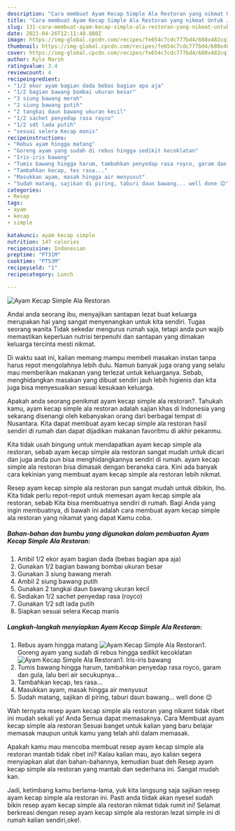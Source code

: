 ```yaml
---
description: "Cara membuat Ayam Kecap Simple Ala Restoran yang nikmat Untuk Jualan"
title: "Cara membuat Ayam Kecap Simple Ala Restoran yang nikmat Untuk Jualan"
slug: 131-cara-membuat-ayam-kecap-simple-ala-restoran-yang-nikmat-untuk-jualan
date: 2021-04-26T12:11:40.880Z
image: https://img-global.cpcdn.com/recipes/fe654c7cdc777bd4/680x482cq70/ayam-kecap-simple-ala-restoran-foto-resep-utama.jpg
thumbnail: https://img-global.cpcdn.com/recipes/fe654c7cdc777bd4/680x482cq70/ayam-kecap-simple-ala-restoran-foto-resep-utama.jpg
cover: https://img-global.cpcdn.com/recipes/fe654c7cdc777bd4/680x482cq70/ayam-kecap-simple-ala-restoran-foto-resep-utama.jpg
author: Kyle Marsh
ratingvalue: 3.4
reviewcount: 4
recipeingredient:
- "1/2 ekor ayam bagian dada bebas bagian apa aja"
- "1/2 bagian bawang bombai ukuran besar"
- "3 siung bawang merah"
- "2 siung bawang putih"
- "2 tangkai daun bawang ukuran kecil"
- "1/2 sachet penyedap rasa royco"
- "1/2 sdt lada putih"
- "sesuai selera Kecap manis"
recipeinstructions:
- "Rebus ayam hingga matang"
- "Goreng ayam yang sudah di rebus hingga sedikit kecoklatan"
- "Iris-iris bawang"
- "Tumis bawang hingga harum, tambahkan penyedap rasa royco, garam dan gula, lalu beri air secukupnya..."
- "Tambahkan kecap, tes rasa..."
- "Masukkan ayam, masak hingga air menyusut"
- "Sudah matang, sajikan di piring, taburi daun bawang... well done 😌"
categories:
- Resep
tags:
- ayam
- kecap
- simple

katakunci: ayam kecap simple 
nutrition: 147 calories
recipecuisine: Indonesian
preptime: "PT31M"
cooktime: "PT53M"
recipeyield: "1"
recipecategory: Lunch

---
```



![Ayam Kecap Simple Ala Restoran](https://img-global.cpcdn.com/recipes/fe654c7cdc777bd4/680x482cq70/ayam-kecap-simple-ala-restoran-foto-resep-utama.jpg)

Andai anda seorang ibu, menyajikan santapan lezat buat keluarga merupakan hal yang sangat menyenangkan untuk kita sendiri. Tugas seorang  wanita Tidak sekedar mengurus rumah saja, tetapi anda pun wajib memastikan keperluan nutrisi terpenuhi dan santapan yang dimakan keluarga tercinta mesti nikmat.

Di waktu  saat ini, kalian memang mampu membeli masakan instan tanpa harus repot mengolahnya lebih dulu. Namun banyak juga orang yang selalu mau memberikan makanan yang terlezat untuk keluarganya. Sebab, menghidangkan masakan yang dibuat sendiri jauh lebih higienis dan kita juga bisa menyesuaikan sesuai kesukaan keluarga. 



Apakah anda seorang penikmat ayam kecap simple ala restoran?. Tahukah kamu, ayam kecap simple ala restoran adalah sajian khas di Indonesia yang sekarang disenangi oleh kebanyakan orang dari berbagai tempat di Nusantara. Kita dapat membuat ayam kecap simple ala restoran hasil sendiri di rumah dan dapat dijadikan makanan favoritmu di akhir pekanmu.

Kita tidak usah bingung untuk mendapatkan ayam kecap simple ala restoran, sebab ayam kecap simple ala restoran sangat mudah untuk dicari dan juga anda pun bisa menghidangkannya sendiri di rumah. ayam kecap simple ala restoran bisa dimasak dengan beraneka cara. Kini ada banyak cara kekinian yang membuat ayam kecap simple ala restoran lebih nikmat.

Resep ayam kecap simple ala restoran pun sangat mudah untuk dibikin, lho. Kita tidak perlu repot-repot untuk memesan ayam kecap simple ala restoran, sebab Kita bisa membuatnya sendiri di rumah. Bagi Anda yang ingin membuatnya, di bawah ini adalah cara membuat ayam kecap simple ala restoran yang nikamat yang dapat Kamu coba.

<!--inarticleads1-->

##### Bahan-bahan dan bumbu yang digunakan dalam pembuatan Ayam Kecap Simple Ala Restoran:

1. Ambil 1/2 ekor ayam bagian dada (bebas bagian apa aja)
1. Gunakan 1/2 bagian bawang bombai ukuran besar
1. Gunakan 3 siung bawang merah
1. Ambil 2 siung bawang putih
1. Gunakan 2 tangkai daun bawang ukuran kecil
1. Sediakan 1/2 sachet penyedap rasa (royco)
1. Gunakan 1/2 sdt lada putih
1. Siapkan sesuai selera Kecap manis




<!--inarticleads2-->

##### Langkah-langkah menyiapkan Ayam Kecap Simple Ala Restoran:

1. Rebus ayam hingga matang
<img src="https://img-global.cpcdn.com/steps/3ded63f7989e20df/160x128cq70/ayam-kecap-simple-ala-restoran-langkah-memasak-1-foto.jpg" alt="Ayam Kecap Simple Ala Restoran">1. Goreng ayam yang sudah di rebus hingga sedikit kecoklatan
<img src="https://img-global.cpcdn.com/steps/5b5429d435c97b70/160x128cq70/ayam-kecap-simple-ala-restoran-langkah-memasak-2-foto.jpg" alt="Ayam Kecap Simple Ala Restoran">1. Iris-iris bawang
1. Tumis bawang hingga harum, tambahkan penyedap rasa royco, garam dan gula, lalu beri air secukupnya...
1. Tambahkan kecap, tes rasa...
1. Masukkan ayam, masak hingga air menyusut
1. Sudah matang, sajikan di piring, taburi daun bawang... well done 😌




Wah ternyata resep ayam kecap simple ala restoran yang nikamt tidak ribet ini mudah sekali ya! Anda Semua dapat memasaknya. Cara Membuat ayam kecap simple ala restoran Sesuai banget untuk kalian yang baru belajar memasak maupun untuk kamu yang telah ahli dalam memasak.

Apakah kamu mau mencoba membuat resep ayam kecap simple ala restoran mantab tidak ribet ini? Kalau kalian mau, ayo kalian segera menyiapkan alat dan bahan-bahannya, kemudian buat deh Resep ayam kecap simple ala restoran yang mantab dan sederhana ini. Sangat mudah kan. 

Jadi, ketimbang kamu berlama-lama, yuk kita langsung saja sajikan resep ayam kecap simple ala restoran ini. Pasti anda tiidak akan nyesel sudah bikin resep ayam kecap simple ala restoran nikmat tidak rumit ini! Selamat berkreasi dengan resep ayam kecap simple ala restoran lezat simple ini di rumah kalian sendiri,oke!.

